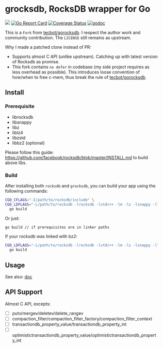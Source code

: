 # grocksdb, RocksDB wrapper for Go

[![](https://github.com/linxGnu/grocksdb/workflows/CI/badge.svg)]()
[![Go Report Card](https://goreportcard.com/badge/github.com/linxGnu/grocksdb)](https://goreportcard.com/report/github.com/linxGnu/grocksdb)
[![Coverage Status](https://coveralls.io/repos/github/linxGnu/grocksdb/badge.svg?branch=master)](https://coveralls.io/github/linxGnu/grocksdb?branch=master)
[![godoc](https://img.shields.io/badge/docs-GoDoc-green.svg)](https://godoc.org/github.com/linxGnu/grocksdb)

This is a `Fork` from [tecbot/gorocksdb](https://github.com/tecbot/gorocksdb). I respect the author work and community contribution.
The `LICENSE` still remains as upstream.

Why I made a patched clone instead of PR:
- Supports almost C API (unlike upstream). Catching up with latest version of Rocksdb as promise.
- This fork contains `no defer` in codebase (my side project requires as less overhead as possible). This introduces loose
convention of how/when to free c-mem, thus break the rule of [tecbot/gorocksdb](https://github.com/tecbot/gorocksdb).

## Install

### Prerequisite 

- librocksdb
- libsnappy
- libz
- liblz4
- libzstd
- libbz2 (optional)

Please follow this guide: https://github.com/facebook/rocksdb/blob/master/INSTALL.md to build above libs.

### Build 

After installing both `rocksdb` and `grocksdb`, you can build your app using the following commands:

```bash
CGO_CFLAGS="-I/path/to/rocksdb/include" \
CGO_LDFLAGS="-L/path/to/rocksdb -lrocksdb -lstdc++ -lm -lz -lsnappy -llz4 -lzstd" \
  go build
```

Or just:
```bash
go build // if prerequisites are in linker paths
```

If your rocksdb was linked with bz2:
```bash
CGO_LDFLAGS="-L/path/to/rocksdb -lrocksdb -lstdc++ -lm -lz -lsnappy -llz4 -lzstd -lbz2" \
  go build
```

## Usage

See also: [doc](https://godoc.org/github.com/linxGnu/grocksdb)

## API Support

Almost C API, excepts:
- [ ] putv/mergev/deletev/delete_rangev
- [ ] compaction_filter/compaction_filter_factory/compaction_filter_context
- [ ] transactiondb_property_value/transactiondb_property_int
- [ ] optimistictransactiondb_property_value/optimistictransactiondb_property_int
